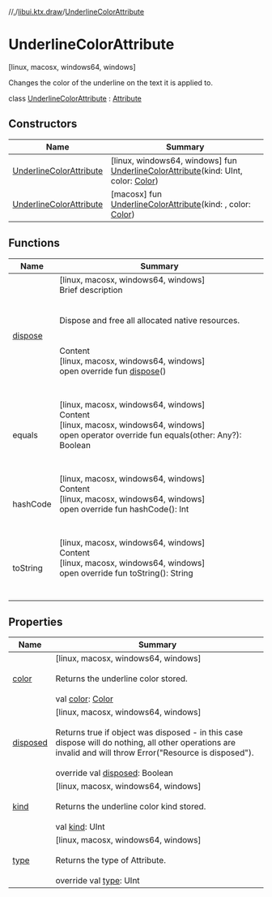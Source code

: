 //[.](../../index.md)/[libui.ktx.draw](../index.md)/[UnderlineColorAttribute](index.md)



# UnderlineColorAttribute  
 [linux, macosx, windows64, windows] 

Changes the color of the underline on the text it is applied to.

  
  
class [UnderlineColorAttribute](index.md) : [Attribute](../-attribute/index.md)   


## Constructors  
  
|  Name|  Summary| 
|---|---|
| [UnderlineColorAttribute](-underline-color-attribute.md)|  [linux, windows64, windows] fun [UnderlineColorAttribute](-underline-color-attribute.md)(kind: UInt, color: [Color](../-color/index.md))   <br>
| [UnderlineColorAttribute](-underline-color-attribute.md)|  [macosx] fun [UnderlineColorAttribute](-underline-color-attribute.md)(kind: <ERROR CLASS>, color: [Color](../-color/index.md))   <br>


## Functions  
  
|  Name|  Summary| 
|---|---|
| [dispose](../../libui.ktx/-disposable/dispose.md)| [linux, macosx, windows64, windows]  <br>Brief description  <br><br><br>Dispose and free all allocated native resources.<br><br>  <br>Content  <br>[linux, macosx, windows64, windows]  <br>open override fun [dispose](../../libui.ktx/-disposable/dispose.md)()  <br><br><br>
| equals| [linux, macosx, windows64, windows]  <br>Content  <br>[linux, macosx, windows64, windows]  <br>open operator override fun equals(other: Any?): Boolean  <br><br><br>
| hashCode| [linux, macosx, windows64, windows]  <br>Content  <br>[linux, macosx, windows64, windows]  <br>open override fun hashCode(): Int  <br><br><br>
| toString| [linux, macosx, windows64, windows]  <br>Content  <br>[linux, macosx, windows64, windows]  <br>open override fun toString(): String  <br><br><br>


## Properties  
  
|  Name|  Summary| 
|---|---|
| [color](index.md#libui.ktx.draw/UnderlineColorAttribute/color/#/PointingToDeclaration/)|  [linux, macosx, windows64, windows] <br><br>Returns the underline color stored.<br><br>val [color](index.md#libui.ktx.draw/UnderlineColorAttribute/color/#/PointingToDeclaration/): [Color](../-color/index.md)   <br>
| [disposed](index.md#libui.ktx.draw/UnderlineColorAttribute/disposed/#/PointingToDeclaration/)|  [linux, macosx, windows64, windows] <br><br>Returns true if object was disposed - in this case dispose will do nothing, all other operations are invalid and will throw Error("Resource is disposed").<br><br>override val [disposed](index.md#libui.ktx.draw/UnderlineColorAttribute/disposed/#/PointingToDeclaration/): Boolean   <br>
| [kind](index.md#libui.ktx.draw/UnderlineColorAttribute/kind/#/PointingToDeclaration/)|  [linux, macosx, windows64, windows] <br><br>Returns the underline color kind stored.<br><br>val [kind](index.md#libui.ktx.draw/UnderlineColorAttribute/kind/#/PointingToDeclaration/): UInt   <br>
| [type](index.md#libui.ktx.draw/UnderlineColorAttribute/type/#/PointingToDeclaration/)|  [linux, macosx, windows64, windows] <br><br>Returns the type of Attribute.<br><br>override val [type](index.md#libui.ktx.draw/UnderlineColorAttribute/type/#/PointingToDeclaration/): UInt   <br>

